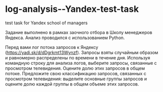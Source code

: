 # log-analysis--Yandex-test-task
test task for Yandex school of managers

Задание выполнено в рамках заочного отбора в Школу менеджеров Яндекса. Анализ проводился с использованием Python.<p> 
Перед вами лог потока запросов к Яндексу (https://yadi.sk/d/dDgrkmt13Wynzf). Запросы взяты случайным образом и равномерно распределены по времени в течение дня. Используя командную строку для анализа логов, выберите запросы, связанные с просмотром телевидения. Оцените долю этих запросов в общем потоке. Предложите свою классификацию запросов, связанных с просмотром телевидения: выделите основные группы запросов и оцените долю каждой группы в общем объеме этих запросов. 
